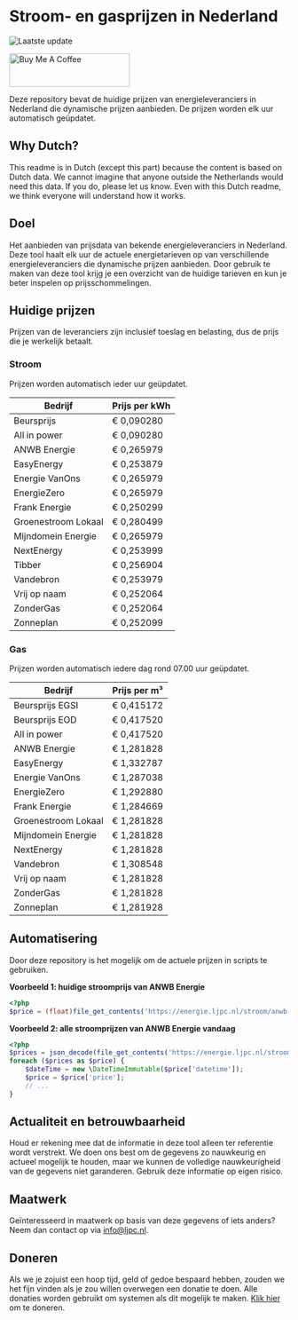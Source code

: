 # Stroom- en gasprijzen in Nederland

![Laatste update](https://img.shields.io/badge/laatste%20update-2025--03--21%2004%3A00%20CET-brightgreen)

<a href="https://www.buymeacoffee.com/Lars-" target="_blank"><img src="https://cdn.buymeacoffee.com/buttons/v2/default-orange.png" alt="Buy Me A Coffee" height="60" style="height: 60px !important;width: 217px !important;" ></a>

Deze repository bevat de huidige prijzen van energieleveranciers in Nederland die dynamische prijzen aanbieden. De prijzen worden elk uur automatisch geüpdatet.

## Why Dutch?

This readme is in Dutch (except this part) because the content is based on Dutch data. We cannot imagine that anyone outside the Netherlands would need this data. If you do, please let us know. Even with this Dutch readme, we think
everyone will understand how it works.

## Doel

Het aanbieden van prijsdata van bekende energieleveranciers in Nederland. Deze tool haalt elk uur de actuele energietarieven op van verschillende energieleveranciers die dynamische prijzen aanbieden. Door gebruik te maken van deze tool
krijg je een overzicht van de huidige tarieven en kun je beter inspelen op prijsschommelingen.

## Huidige prijzen

Prijzen van de leveranciers zijn inclusief toeslag en belasting, dus de prijs die je werkelijk betaalt.

### Stroom

Prijzen worden automatisch ieder uur geüpdatet.

 Bedrijf | Prijs per kWh 
---------|---------------
Beursprijs | € 0,090280
All in power | € 0,090280
ANWB Energie | € 0,265979
EasyEnergy | € 0,253879
Energie VanOns | € 0,265979
EnergieZero | € 0,265979
Frank Energie | € 0,250299
Groenestroom Lokaal | € 0,280499
Mijndomein Energie | € 0,265979
NextEnergy | € 0,253999
Tibber | € 0,256904
Vandebron | € 0,253979
Vrij op naam | € 0,252064
ZonderGas | € 0,252064
Zonneplan | € 0,252099


### Gas

Prijzen worden automatisch iedere dag rond 07.00 uur geüpdatet.

 Bedrijf | Prijs per m³ 
---------|--------------
Beursprijs EGSI | € 0,415172
Beursprijs EOD | € 0,417520
All in power | € 0,417520
ANWB Energie | € 1,281828
EasyEnergy | € 1,332787
Energie VanOns | € 1,287038
EnergieZero | € 1,292880
Frank Energie | € 1,284669
Groenestroom Lokaal | € 1,281828
Mijndomein Energie | € 1,281828
NextEnergy | € 1,281828
Vandebron | € 1,308548
Vrij op naam | € 1,281828
ZonderGas | € 1,281828
Zonneplan | € 1,281928


## Automatisering

Door deze repository is het mogelijk om de actuele prijzen in scripts te gebruiken.

**Voorbeeld 1: huidige stroomprijs van ANWB Energie**

```php
<?php
$price = (float)file_get_contents('https://energie.ljpc.nl/stroom/anwb-energie-nu.txt');

```

**Voorbeeld 2: alle stroomprijzen van ANWB Energie vandaag**

```php
<?php
$prices = json_decode(file_get_contents('https://energie.ljpc.nl/stroom/all-in-power-vandaag.json'),true);
foreach ($prices as $price) {
    $dateTime = new \DateTimeImmutable($price['datetime']);
    $price = $price['price'];
    // ...
}
```

## Actualiteit en betrouwbaarheid

Houd er rekening mee dat de informatie in deze tool alleen ter referentie wordt verstrekt. We doen ons best om de gegevens zo nauwkeurig en actueel mogelijk te houden, maar we kunnen de volledige nauwkeurigheid van de gegevens niet
garanderen. Gebruik deze informatie op eigen risico.

## Maatwerk

Geïnteresseerd in maatwerk op basis van deze gegevens of iets anders? Neem dan contact op
via [info@ljpc.nl](mailto:info@ljpc.nl?subject=Energie%20prijzen).

## Doneren

Als we je zojuist een hoop tijd, geld of gedoe bespaard hebben, zouden we het fijn vinden als je zou willen overwegen een
donatie te doen. Alle donaties worden gebruikt om systemen als dit mogelijk te
maken. [Klik hier](https://www.buymeacoffee.com/Lars-) om te doneren.
